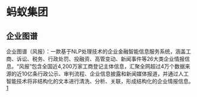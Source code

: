 # 蚂蚁集团

## 企业图谱

企业图谱（风报）：一款基于NLP处理技术的企业金融智能信息服务系统，涵盖工商、诉讼、税务、行政处罚、投融资、高管变动、新闻事件等26大类企业情报信息。“风报”包含全国近4,200万家工商登记主体信息，汇聚全网超过4万个数据来源的近10亿条行政公示、审判流程、企业信息披露和新闻媒体报道，并通过人工智能技术将非结构化的文本进行清洗、分析、关联，形成结构化的企业情报信息。[1]

[1]: https://damo.alibaba.com/labs/finance-intelligence/

